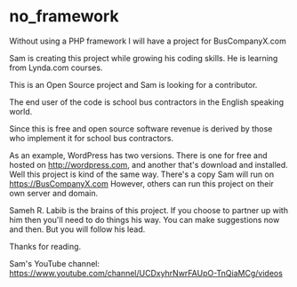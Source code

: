 # no_framework
Without using a PHP framework I will have a project for BusCompanyX.com 

Sam is creating this project while growing his coding skills.
He is learning from Lynda.com courses.

This is an Open Source project and Sam is looking for a contributor.

The end user of the code is school bus contractors
in the English speaking world.

Since this is free and open source
software revenue is derived by those who implement
it for school bus contractors.

As an example, WordPress has two versions. There is one
for free and hosted on http://wordpress.com,
and another that's download and installed.
Well this project is kind of the same way. There's a copy
Sam will run on https://BusCompanyX.com
However, others can run this project on their own server
and domain.

Sameh R. Labib is the brains of this project. If you choose to
partner up with him then you'll need to do things his way. You can make suggestions
now and then. But you will follow his lead.

Thanks for reading.

Sam's YouTube channel:
https://www.youtube.com/channel/UCDxyhrNwrFAUpO-TnQiaMCg/videos
